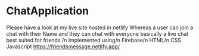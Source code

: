 # ChatApplication
Please have a look at my live site hosted in netlify
Whereas a user can join a chat with their Name and they can chat with everyone basically a live chat
best suited for friends /n
Implemented using/n
Firebase/n
HTML/n
CSS
Javascript
https://friendsmessage.netlify.app/
